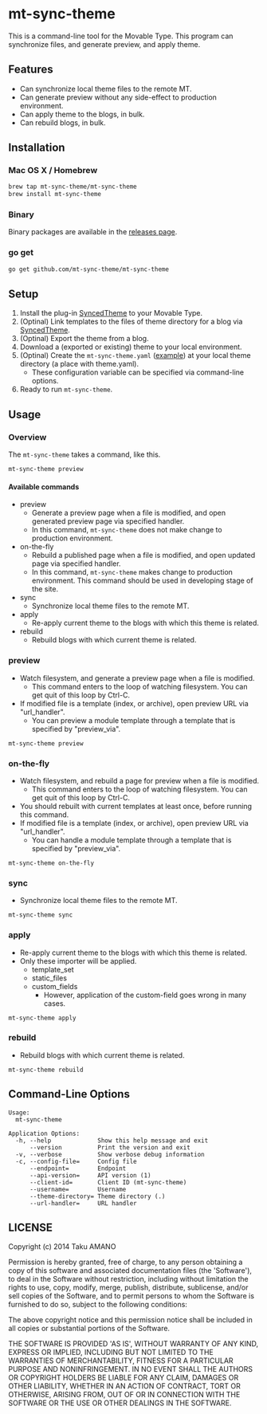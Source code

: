 # mt-sync-theme

This is a command-line tool for the Movable Type. This program can synchronize files, and generate preview, and apply theme.


## Features

* Can synchronize local theme files to the remote MT.
* Can generate preview without any side-effect to production environment.
* Can apply theme to the blogs, in bulk.
* Can rebuild blogs, in bulk.


## Installation

### Mac OS X / Homebrew

```sh
brew tap mt-sync-theme/mt-sync-theme
brew install mt-sync-theme
```

### Binary

Binary packages are available in the [releases page](https://github.com/mt-sync-theme/mt-sync-theme/releases).

### go get

```sh
go get github.com/mt-sync-theme/mt-sync-theme
```

## Setup

1. Install the plug-in [SyncedTheme](https://github.com/mt-sync-theme/mt-plugin-SyncedTheme/releases) to your Movable Type.
1. (Optinal) Link templates to the files of theme directory for a blog via [SyncedTheme](https://github.com/mt-sync-theme/mt-plugin-SyncedTheme/releases).
1. (Optinal) Export the theme from a blog.
1. Download a (exported or existing) theme to your local environment.
1. (Optinal) Create the `mt-sync-theme.yaml` ([example](https://github.com/mt-sync-theme/mt-sync-theme/blob/master/example/mt-sync-theme.yaml)) at your local theme directory (a place with theme.yaml).
    * These configuration variable can be specified via command-line options.
1. Ready to run `mt-sync-theme`.


## Usage

### Overview

The `mt-sync-theme` takes a command, like this.
```
mt-sync-theme preview
```

#### Available commands

* preview
    * Generate a preview page when a file is modified, and open generated preview page via specified handler.
    * In this command, `mt-sync-theme` does not make change to production environment.
* on-the-fly
    * Rebuild a published page when a file is modified, and open updated page via specified handler.
    * In this command, `mt-sync-theme` makes change to production environment. This command should be used in developing stage of the site.
* sync
    * Synchronize local theme files to the remote MT.
* apply
    * Re-apply current theme to the blogs with which this theme is related.
* rebuild
    * Rebuild blogs with which current theme is related.

### preview

* Watch filesystem, and generate a preview page when a file is modified.
    * This command enters to the loop of watching filesystem. You can get quit of this loop by Ctrl-C.
* If modified file is a template (index, or archive), open preview URL via "url_handler".
    * You can preview a module template through a template that is specified by "preview_via".

```
mt-sync-theme preview
```

### on-the-fly

* Watch filesystem, and rebuild a page for preview when a file is modified.
    * This command enters to the loop of watching filesystem. You can get quit of this loop by Ctrl-C.
* You should rebuilt with current templates at least once, before running this command.
* If modified file is a template (index, or archive), open preview URL via "url_handler".
    * You can handle a module template through a template that is specified by "preview_via".

```
mt-sync-theme on-the-fly
```

### sync

* Synchronize local theme files to the remote MT.

```
mt-sync-theme sync
```

### apply

* Re-apply current theme to the blogs with which this theme is related.
* Only these importer will be applied.
    * template_set
    * static_files
    * custom_fields
        * However, application of the custom-field goes wrong in many cases.

```
mt-sync-theme apply
```

### rebuild

* Rebuild blogs with which current theme is related.

```
mt-sync-theme rebuild
```


## Command-Line Options

```
Usage:
  mt-sync-theme

Application Options:
  -h, --help             Show this help message and exit
      --version          Print the version and exit
  -v, --verbose          Show verbose debug information
  -c, --config-file=     Config file
      --endpoint=        Endpoint
      --api-version=     API version (1)
      --client-id=       Client ID (mt-sync-theme)
      --username=        Username
      --theme-directory= Theme directory (.)
      --url-handler=     URL handler
```

## LICENSE

Copyright (c) 2014 Taku AMANO

Permission is hereby granted, free of charge, to any person obtaining
a copy of this software and associated documentation files (the
'Software'), to deal in the Software without restriction, including
without limitation the rights to use, copy, modify, merge, publish,
distribute, sublicense, and/or sell copies of the Software, and to
permit persons to whom the Software is furnished to do so, subject to
the following conditions:

The above copyright notice and this permission notice shall be
included in all copies or substantial portions of the Software.

THE SOFTWARE IS PROVIDED 'AS IS', WITHOUT WARRANTY OF ANY KIND,
EXPRESS OR IMPLIED, INCLUDING BUT NOT LIMITED TO THE WARRANTIES OF
MERCHANTABILITY, FITNESS FOR A PARTICULAR PURPOSE AND NONINFRINGEMENT.
IN NO EVENT SHALL THE AUTHORS OR COPYRIGHT HOLDERS BE LIABLE FOR ANY
CLAIM, DAMAGES OR OTHER LIABILITY, WHETHER IN AN ACTION OF CONTRACT,
TORT OR OTHERWISE, ARISING FROM, OUT OF OR IN CONNECTION WITH THE
SOFTWARE OR THE USE OR OTHER DEALINGS IN THE SOFTWARE.
